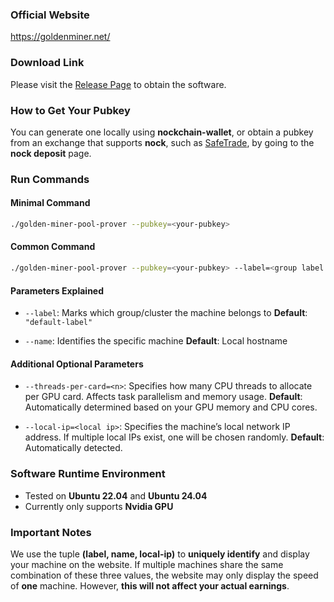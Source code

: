 ### Official Website
https://goldenminer.net/


### Download Link
Please visit the [Release Page](https://github.com/GoldenMinerNetwork/golden-miner-nockchain-gpu-miner/releases) to obtain the software.


### How to Get Your Pubkey
You can generate one locally using **nockchain-wallet**,
or obtain a pubkey from an exchange that supports **nock**, such as [SafeTrade](https://safetrade.com/), by going to the **nock deposit** page.


### Run Commands

#### Minimal Command
```bash
./golden-miner-pool-prover --pubkey=<your-pubkey>
```

#### Common Command
```bash
./golden-miner-pool-prover --pubkey=<your-pubkey> --label=<group label of machine> --name=<machine name>
```

#### Parameters Explained

- `--label`: Marks which group/cluster the machine belongs to
  **Default**: `"default-label"`

- `--name`: Identifies the specific machine
  **Default**: Local hostname

#### Additional Optional Parameters
- `--threads-per-card=<n>`:
  Specifies how many CPU threads to allocate per GPU card.
  Affects task parallelism and memory usage.
  **Default**: Automatically determined based on your GPU memory and CPU cores.

- `--local-ip=<local ip>`:
  Specifies the machine’s local network IP address.
  If multiple local IPs exist, one will be chosen randomly.
  **Default**: Automatically detected.


### Software Runtime Environment
- Tested on **Ubuntu 22.04** and **Ubuntu 24.04**
- Currently only supports **Nvidia GPU**


### Important Notes
We use the tuple **(label, name, local-ip)** to **uniquely identify** and display your machine on the website.
If multiple machines share the same combination of these three values,
the website may only display the speed of **one** machine.
However, **this will not affect your actual earnings**.
